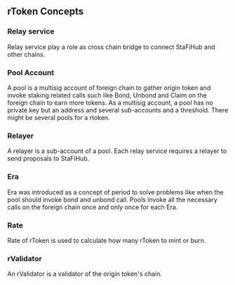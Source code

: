 ## rToken Concepts

### Relay service
Relay service play a role as cross chain bridge to connect StaFiHub and other chains.

### Pool Account
A pool is a multisig account of foreign chain to gather origin token and invoke staking related calls such like Bond, Unbond and Claim on the foreign chain to earn more tokens. As a multisig account, a pool has no private key but an address and several sub-accounts and a threshold. There might be several pools for a rtoken.

### Relayer
A relayer is a sub-account of a pool. Each relay service requires a relayer to send proposals to StaFiHub.

### Era
Era was introduced as a concept of period to solve problems like when the pool should invoke bond and unbond call. Pools invoke all the necessary calls on the foreign chain once and only once for each Era.

### Rate
Rate of rToken is used to calculate how many rToken to mint or burn.

### rValidator
An rValidator is a validator of the origin token's chain. 